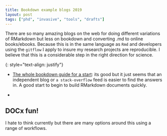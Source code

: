 ```yaml
---
title: Bookdown example blogs 2019
layout: post
tags: ["phd", "invasive", "tools", "drafts"]
---
```


There are so many amazing blogs on the web for doing different variations of RMarkdown but less on bookdown and converting .md to online books/ebooks. Because this is in the same language as  `Rmd` and developers using the `gitflow` I apply to insure my research projects are reproducible. I believe that this is a considerable step in the right direction for science.

{: style="text-align: justify"}

- [The whole bookdown guide for a start](https://rmarkdown.rstudio.com/articles_docx.html/): its good but it just seems that an independent blog or `a stack-overflow` feed is easier to find the answers in. A good start to begin to build RMarkdown documents quickly.

- 

## DOCx fun!

I hate to think currently but there are many options around this using a range of workflows.